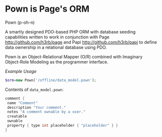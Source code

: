 # Pown is Page's ORM

Pown (p-oh-n)

A smartly designed PDO-based PHP ORM with database seeding capabilities written to work in conjunction with Page http://github.com/h3rb/page and Papi http://github.com/h3rb/papi to define data ownership in a relational database using PDO.

Pown is an Object-Relational Mapper (O/R) combined with Imaginary Object-Role Modeling as the programmer interface.

_Example Usage_

```php
$orm=new Pown('/offline/data_model.pown');
```

Contents of ```data_model.pown```:

```C++ (not really)
comment {
 name "Comment"
 description "Your comment."
 notes "A comment ownable by a user."
 creatable
 ownable
 property { type int placeholder { "placeholder" } }
}
```
